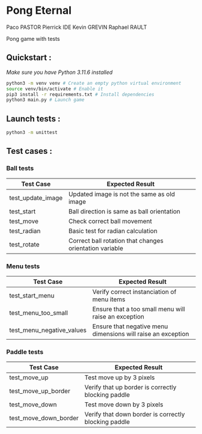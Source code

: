 # Pong Eternal

Paco PASTOR
Pierrick IDE
Kevin GREVIN
Raphael RAULT

Pong game with tests

## Quickstart :

_Make sure you have Python 3.11.6 installed_

```bash
python3 -m venv venv # Create an empty python virtual environment
source venv/bin/activate # Enable it
pip3 install -r requirements.txt # Install dependencies
python3 main.py # Launch game
```

## Launch tests :

```bash
python3 -m unittest
```

## Test cases :

### Ball tests

| Test Case | Expected Result           |
| --------- | ------------------------- |
|test_update_image|Updated image is not the same as old image|
|test_start       |Ball direction is same as ball orientation|
|test_move        |Check correct ball movement|
|test_radian      |Basic test for radian calculation|
|test_rotate      |Correct ball rotation that changes orientation variable|

### Menu tests

| Test Case | Expected Result           |
| --------- | ------------------------- |
|test_start_menu          |Verify correct instanciation of menu items |
|test_menu_too_small      |Ensure that a too small menu will raise an exception|
|test_menu_negative_values|Ensure that negative menu dimensions will raise an exception|

### Paddle tests

| Test Case | Expected Result           |
| --------- | ------------------------- |
|test_move_up         |Test move up by 3 pixels|
|test_move_up_border  |Verify that up border is correctly blocking paddle|
|test_move_down       |Test move down by 3 pixels|
|test_move_down_border|Verify that down border is correctly blocking paddle|